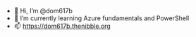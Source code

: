 - 👋 Hi, I’m @dom617b
- 🌱 I’m currently learning Azure fundamentals and PowerShell
- 📫 https://dom617b.thenibble.org

<!---
Keep on shining you crazy kids
--->
